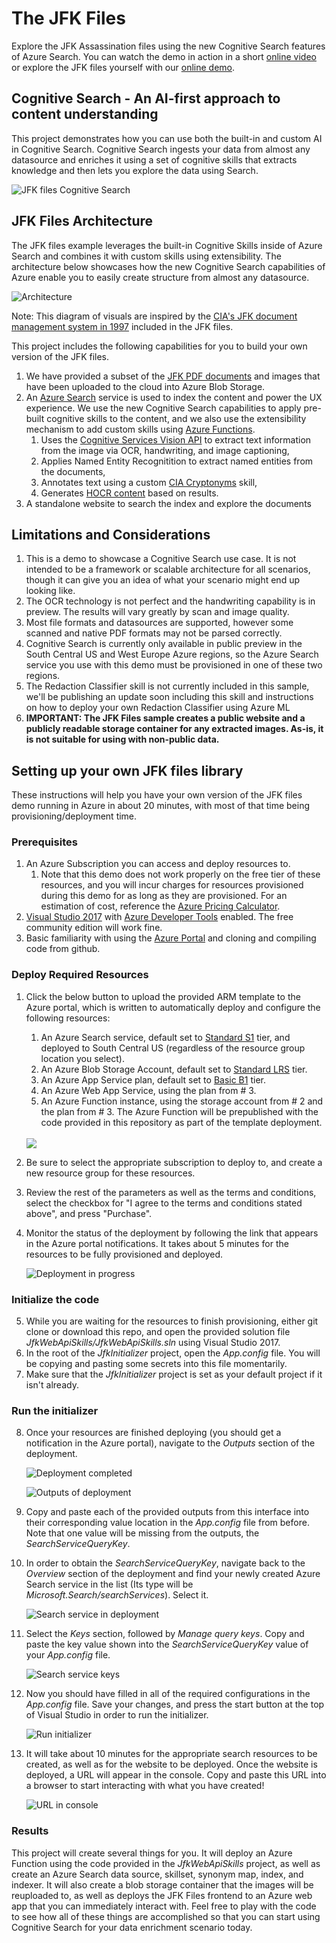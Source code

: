 # The JFK Files
Explore the JFK Assassination files using the new Cognitive Search features of Azure Search.
You can watch the demo in action in a short [online video](https://channel9.msdn.com/Shows/AI-Show/Using-Cognitive-Search-to-Understand-the-JFK-Documents)
or explore the JFK files yourself with our [online demo](https://aka.ms/jfkfiles-demo).

## Cognitive Search - An AI-first approach to content understanding
This project demonstrates how you can use both the built-in and custom AI in Cognitive Search. Cognitive Search ingests your data from almost any datasource and enriches it using a set of cognitive skills that extracts knowledge and then lets you explore the data using Search.

![JFK files Cognitive Search](images/jfk-cognitive-search.jpg)




## JFK Files Architecture
The JFK files example leverages the built-in Cognitive Skills inside of Azure Search and combines it with custom skills using extensibility.  The architecture below showcases how the new Cognitive Search capabilities of Azure enable you to easily create structure from almost any datasource.

![Architecture](images/jfk-files-architecture.JPG)

Note: This diagram of visuals are inspired by the [CIA's JFK document management system in 1997](https://www.archives.gov/files/research/jfk/releases/docid-32404466.pdf) included in the JFK files.

This project includes the following capabilities for you to build your own version of the JFK files.
1. We have provided a subset of the [JFK PDF documents](https://www.archives.gov/research/jfk/2017-release) and images that have been uploaded to the cloud into Azure Blob Storage.
2. An [Azure Search](https://azure.microsoft.com/en-us/services/search/) service is used to index the content and power the UX experience. We use the new Cognitive Search capabilities to apply pre-built cognitive skills to the content, and we also use the extensibility mechanism to add custom skills using [Azure Functions](https://azure.microsoft.com/en-us/services/functions/).
    1. Uses the [Cognitive Services Vision API](https://azure.microsoft.com/en-us/services/cognitive-services/computer-vision/) to extract text information from the image via OCR, handwriting, and image captioning,
    2. Applies Named Entity Recognitition to extract named entities from the documents,
    3. Annotates text using a custom [CIA Cryptonyms](https://www.maryferrell.org/php/cryptdb.php) skill,
    4. Generates [HOCR content](https://en.wikipedia.org/wiki/HOCR) based on results.
3. A standalone website to search the index and explore the documents

## Limitations and Considerations
1. This is a demo to showcase a Cognitive Search use case.  It is not intended to be a framework or scalable architecture for all scenarios, though it can give you an idea of what your scenario might end up looking like.
2. The OCR technology is not perfect and the handwriting capability is in preview.  The results will vary greatly by scan and image quality.
3. Most file formats and datasources are supported, however some scanned and native PDF formats may not be parsed correctly.
4. Cognitive Search is currently only available in public preview in the South Central US and West Europe Azure regions, so the Azure Search service you use with this demo must be provisioned in one of these two regions.
5. The Redaction Classifier skill is not currently included in this sample, we'll be publishing an update soon including this skill and instructions on how to deploy your own Redaction Classifier using Azure ML
6. **IMPORTANT: The JFK Files sample creates a public website and a publicly readable storage container for any extracted images.  As-is, it is not suitable for using with non-public data.**

## Setting up your own JFK files library

These instructions will help you have your own version of the JFK files demo running in Azure in about 20 minutes, with most of that time being provisioning/deployment time.

### Prerequisites
1. An Azure Subscription you can access and deploy resources to.
    1. Note that this demo does not work properly on the free tier of these resources, and you will incur charges for resources provisioned during this demo for as long as they are provisioned.  For an estimation of cost, reference the [Azure Pricing Calculator](https://azure.microsoft.com/en-us/pricing/calculator/).
2. [Visual Studio 2017](https://www.visualstudio.com/downloads/) with [Azure Developer Tools](https://azure.microsoft.com/en-us/tools/) enabled.  The free community edition will work fine.
3. Basic familiarity with using the [Azure Portal](https://portal.azure.com) and cloning and compiling code from github.

### Deploy Required Resources

1. Click the below button to upload the provided ARM template to the Azure portal, which is written to automatically deploy and configure the following resources:
    1. An Azure Search service, default set to [Standard S1](https://azure.microsoft.com/en-us/pricing/details/search/) tier, and deployed to South Central US (regardless of the resource group location you select).
    2. An Azure Blob Storage Account, default set to [Standard LRS](https://azure.microsoft.com/en-us/pricing/details/storage/) tier.
    3. An Azure App Service plan, default set to [Basic B1](https://azure.microsoft.com/en-us/pricing/details/app-service/) tier.
    4. An Azure Web App Service, using the plan from # 3.
    5. An Azure Function instance, using the storage account from # 2 and the plan from # 3.  The Azure Function will be prepublished with the code provided in this repository as part of the template deployment.

    </br>
    <a href="https://portal.azure.com/#create/Microsoft.Template/uri/https%3A%2F%2Fraw.githubusercontent.com%2FMicrosoft%2FAzureSearch_JFK_Files%2Fmaster%2Fazuredeploy.json" target="_blank">
        <img src="http://azuredeploy.net/deploybutton.png"/>
    </a>

2. Be sure to select the appropriate subscription to deploy to, and create a new resource group for these resources.
3. Review the rest of the parameters as well as the terms and conditions, select the checkbox for "I agree to the terms and conditions stated above", and press "Purchase".
4. Monitor the status of the deployment by following the link that appears in the Azure portal notifications.  It takes about 5 minutes for the resources to be fully provisioned and deployed.

    ![Deployment in progress](images/deploymentInProgress.JPG)

### Initialize the code

5. While you are waiting for the resources to finish provisioning, either git clone or download this repo, and open the provided solution file *JfkWebApiSkills/JfkWebApiSkills.sln* using Visual Studio 2017.
6. In the root of the *JfkInitializer* project, open the *App.config* file.  You will be copying and pasting some secrets into this file momentarily.
7. Make sure that the *JfkInitializer* project is set as your default project if it isn't already.

### Run the initializer

8. Once your resources are finished deploying (you should get a notification in the Azure portal), navigate to the *Outputs* section of the deployment.

    ![Deployment completed](images/deploymentCompleted.JPG)

    ![Outputs of deployment](images/outputs.JPG)

9. Copy and paste each of the provided outputs from this interface into their corresponding value location in the *App.config* file from before.  Note that one value will be missing from the outputs, the *SearchServiceQueryKey*.
10. In order to obtain the *SearchServiceQueryKey*, navigate back to the *Overview* section of the deployment and find your newly created Azure Search service in the list (Its type will be *Microsoft.Search/searchServices*).  Select it.

    ![Search service in deployment](images/searchServiceInDeployment.JPG)

11. Select the *Keys* section, followed by *Manage query keys*.  Copy and paste the key value shown into the *SearchServiceQueryKey* value of your *App.config* file.

    ![Search service keys](images/searchServiceKeys.JPG)

12. Now you should have filled in all of the required configurations in the *App.config* file.  Save your changes, and press the start button at the top of Visual Studio in order to run the initializer.

    ![Run initializer](images/runInitializer.JPG)

13. It will take about 10 minutes for the appropriate search resources to be created, as well as for the website to be deployed.  Once the website is deployed, a URL will appear in the console.  Copy and paste this URL into a browser to start interacting with what you have created!

    ![URL in console](images/urlInConsole.JPG)

### Results

This project will create several things for you.  It will deploy an Azure Function using the code provided in the *JfkWebApiSkills* project, as well as create an Azure Search data source, skillset, synonym map, index, and indexer.  It will also create a blob storage container that the images will be reuploaded to, as well as deploys the JFK Files frontend to an Azure web app that you can immediately interact with.  Feel free to play with the code to see how all of these things are accomplished so that you can start using Cognitive Search for your data enrichment scenario today.